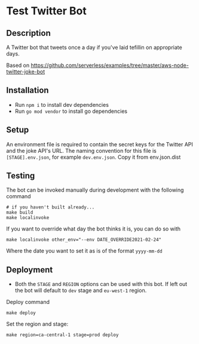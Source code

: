 # Test Twitter Bot

## Description
A Twitter bot that tweets once a day if you've laid tefillin on appropriate days.

Based on https://github.com/serverless/examples/tree/master/aws-node-twitter-joke-bot

## Installation
* Run `npm i` to install dev dependencies
* Run `go mod vendor` to install go dependencies 

## Setup
An environment file is required to contain the secret keys for the Twitter API and the joke API's URL. The naming convention for this file is `[STAGE].env.json`, for example `dev.env.json`.
Copy it from env.json.dist

## Testing
The bot can be invoked manually during development with the following command
```
# if you haven't built already...
make build 
make localinvoke
```

If you want to override what day the bot thinks it is, you can do so with 
```
make localinvoke other_env="--env DATE_OVERRIDE2021-02-24" 
```
Where the date you want to set it as is of the format `yyyy-mm-dd`

## Deployment
- Both the `STAGE` and `REGION` options can be used with this bot. If left out the bot will default to `dev` stage and `eu-west-1` region.

Deploy command
```
make deploy
```

Set the region and stage:
```
make region=ca-central-1 stage=prod deploy
```
